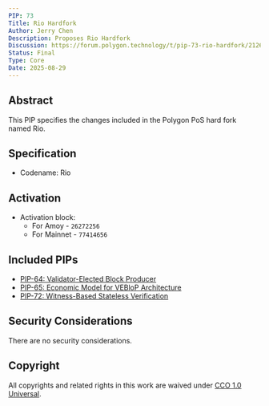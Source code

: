 ```yaml
---
PIP: 73
Title: Rio Hardfork
Author: Jerry Chen
Description: Proposes Rio Hardfork 
Discussion: https://forum.polygon.technology/t/pip-73-rio-hardfork/21268
Status: Final
Type: Core
Date: 2025-08-29
---
```


## Abstract
This PIP specifies the changes included in the Polygon PoS hard fork named Rio.

## Specification

* Codename: Rio 

## Activation

- Activation block:
  * For Amoy - `26272256`
  * For Mainnet - `77414656`

## Included PIPs
* [PIP-64: Validator-Elected Block Producer](https://github.com/maticnetwork/Polygon-Improvement-Proposals/blob/main/PIPs/PIP-64.md)
* [PIP-65: Economic Model for VEBloP Architecture](https://github.com/maticnetwork/Polygon-Improvement-Proposals/blob/main/PIPs/PIP-65.md)
* [PIP-72: Witness-Based Stateless Verification](https://github.com/maticnetwork/Polygon-Improvement-Proposals/blob/main/PIPs/PIP-72.md)

## Security Considerations 
There are no security considerations. 

## Copyright
All copyrights and related rights in this work are waived under [CCO 1.0 Universal](https://creativecommons.org/publicdomain/zero/1.0/legalcode).
